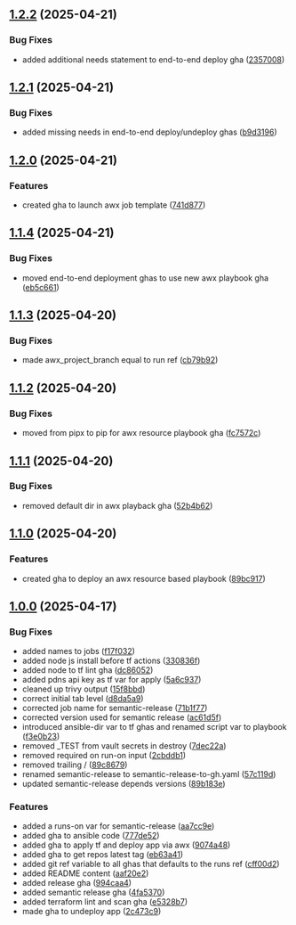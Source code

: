 ## [1.2.2](https://github.com/Knighten-Homelab/gha-reusable-workflows/compare/1.2.1...1.2.2) (2025-04-21)

### Bug Fixes

* added additional needs statement to end-to-end deploy gha ([2357008](https://github.com/Knighten-Homelab/gha-reusable-workflows/commit/23570082728a7ed8c7cc39d62c81c41f75e01be4))

## [1.2.1](https://github.com/Knighten-Homelab/gha-reusable-workflows/compare/1.2.0...1.2.1) (2025-04-21)

### Bug Fixes

* added missing needs in end-to-end deploy/undeploy ghas ([b9d3196](https://github.com/Knighten-Homelab/gha-reusable-workflows/commit/b9d3196525f263bba7854ae556b4ce2773d004c0))

## [1.2.0](https://github.com/Knighten-Homelab/gha-reusable-workflows/compare/1.1.4...1.2.0) (2025-04-21)

### Features

* created gha to launch awx job template ([741d877](https://github.com/Knighten-Homelab/gha-reusable-workflows/commit/741d877ea6e9ce36761d8082c4554b8e24f9365a))

## [1.1.4](https://github.com/Knighten-Homelab/gha-reusable-workflows/compare/1.1.3...1.1.4) (2025-04-21)

### Bug Fixes

* moved end-to-end deployment ghas to use new awx playbook gha ([eb5c661](https://github.com/Knighten-Homelab/gha-reusable-workflows/commit/eb5c661c8a4065209776ac24b06a2280926a5f98))

## [1.1.3](https://github.com/Knighten-Homelab/gha-reusable-workflows/compare/1.1.2...1.1.3) (2025-04-20)

### Bug Fixes

* made awx_project_branch equal to run ref ([cb79b92](https://github.com/Knighten-Homelab/gha-reusable-workflows/commit/cb79b9274ec66a61d3dfedfb515700871dd43228))

## [1.1.2](https://github.com/Knighten-Homelab/gha-reusable-workflows/compare/1.1.1...1.1.2) (2025-04-20)

### Bug Fixes

* moved from pipx to pip for awx resource playbook gha ([fc7572c](https://github.com/Knighten-Homelab/gha-reusable-workflows/commit/fc7572c8b496ce602e315d7c524ceef13e409754))

## [1.1.1](https://github.com/Knighten-Homelab/gha-reusable-workflows/compare/1.1.0...1.1.1) (2025-04-20)

### Bug Fixes

* removed default dir in awx playback gha ([52b4b62](https://github.com/Knighten-Homelab/gha-reusable-workflows/commit/52b4b6209569e31515164f6d7b07c2e8254fd81b))

## [1.1.0](https://github.com/Knighten-Homelab/gha-reusable-workflows/compare/1.0.0...1.1.0) (2025-04-20)

### Features

* created gha to deploy an awx resource based playbook ([89bc917](https://github.com/Knighten-Homelab/gha-reusable-workflows/commit/89bc917728c54317af20867a1e3fb16983c245b4))

## [1.0.0](https://github.com/Knighten-Homelab/gha-reusable-workflows/compare/...1.0.0) (2025-04-17)

### Bug Fixes

* added names to jobs ([f17f032](https://github.com/Knighten-Homelab/gha-reusable-workflows/commit/f17f0321129c42f158c9b75b3875d433157fe8e1))
* added node js install before tf actions ([330836f](https://github.com/Knighten-Homelab/gha-reusable-workflows/commit/330836f182e406ae57be58f4797bae42df8faa8f))
* added node to tf lint gha ([dc86052](https://github.com/Knighten-Homelab/gha-reusable-workflows/commit/dc860528e525764d7a655af70a0b7786d6ba8043))
* added pdns api key as tf var for apply ([5a6c937](https://github.com/Knighten-Homelab/gha-reusable-workflows/commit/5a6c937e2c2dee613737f2e524dbb07063d57430))
* cleaned up trivy output ([15f8bbd](https://github.com/Knighten-Homelab/gha-reusable-workflows/commit/15f8bbdda0a2df5940cc4964497269c475d2e6af))
* correct initial tab level ([d8da5a9](https://github.com/Knighten-Homelab/gha-reusable-workflows/commit/d8da5a978934db16e90a067cb7a6fd38a185dd70))
* corrected job name for semantic-release ([71b1f77](https://github.com/Knighten-Homelab/gha-reusable-workflows/commit/71b1f77f4dc411695279e6d720853eba160da241))
* corrected version used for semantic release ([ac61d5f](https://github.com/Knighten-Homelab/gha-reusable-workflows/commit/ac61d5fcb09c164ea0b6f434c514c0228b34a947))
* introduced ansible-dir var to tf ghas and renamed script var to playbook ([f3e0b23](https://github.com/Knighten-Homelab/gha-reusable-workflows/commit/f3e0b23694abdaa9e8c978beb5a2e84b2e198b59))
* removed _TEST from vault secrets in destroy ([7dec22a](https://github.com/Knighten-Homelab/gha-reusable-workflows/commit/7dec22a1e24317dfc2596a83699638c1f0fd3203))
* removed required on run-on input ([2cbddb1](https://github.com/Knighten-Homelab/gha-reusable-workflows/commit/2cbddb1a2a6381b47f90e566fdeb8f5a8fb1e58e))
* removed trailing / ([89c8679](https://github.com/Knighten-Homelab/gha-reusable-workflows/commit/89c867960cd5309a6c0056e10feb817a179a3773))
* renamed semantic-release to semantic-release-to-gh.yaml ([57c119d](https://github.com/Knighten-Homelab/gha-reusable-workflows/commit/57c119daebec332d150499302d163f71863afde1))
* updated semantic-release depends versions ([89b183e](https://github.com/Knighten-Homelab/gha-reusable-workflows/commit/89b183ea14d22ce737dd9fd5cc5aed6ce257880b))

### Features

* added a runs-on var for semantic-release ([aa7cc9e](https://github.com/Knighten-Homelab/gha-reusable-workflows/commit/aa7cc9e87f48154443e4a9b4a543bca749566570))
* added gha to ansible code ([777de52](https://github.com/Knighten-Homelab/gha-reusable-workflows/commit/777de5237e221bdf63b6867634442995696398f3))
* added gha to apply tf and deploy app via awx ([9074a48](https://github.com/Knighten-Homelab/gha-reusable-workflows/commit/9074a48701ac73314a6ac1348f5bdc4a4d2d25b8))
* added gha to get repos latest tag ([eb63a41](https://github.com/Knighten-Homelab/gha-reusable-workflows/commit/eb63a41d7bed90236886a68eb176696156b76842))
* added git ref variable to all ghas that defaults to the runs ref ([cff00d2](https://github.com/Knighten-Homelab/gha-reusable-workflows/commit/cff00d23ac70e598200d0632313c705eecc84015))
* added README content ([aaf20e2](https://github.com/Knighten-Homelab/gha-reusable-workflows/commit/aaf20e26cb44d5cf223e564570ceba9e2544bbfb))
* added release gha ([994caa4](https://github.com/Knighten-Homelab/gha-reusable-workflows/commit/994caa4070aa18bf9ddfa88098afd882c55b67d0))
* added semantic release gha ([4fa5370](https://github.com/Knighten-Homelab/gha-reusable-workflows/commit/4fa5370b2be57f07ceb9d79e9b22e2ca1098745f))
* added terraform lint and scan gha ([e5328b7](https://github.com/Knighten-Homelab/gha-reusable-workflows/commit/e5328b7bf266859e938eb13ee84bc83aee9ca53d))
* made gha to undeploy app ([2c473c9](https://github.com/Knighten-Homelab/gha-reusable-workflows/commit/2c473c92a2d6c425f27e3840b569f0e8738366c5))
